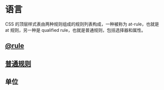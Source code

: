 # 语言

CSS 的顶层样式表由两种规则组成的规则列表构成，一种被称为 at-rule，也就是 at 规则，另一种是 qualified rule，也就是普通规则，包括选择器和属性。

## [@rule](语言-@rule.md)

## [普通规则](语言-普通规则.md)

## 单位

